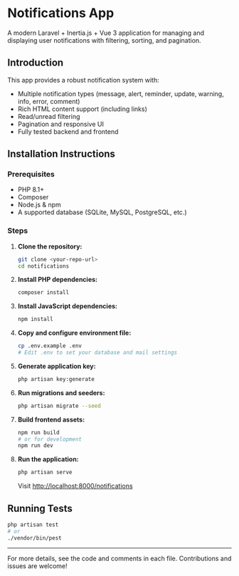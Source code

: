 # Notifications App

A modern Laravel + Inertia.js + Vue 3 application for managing and displaying user notifications with filtering, sorting, and pagination.

## Introduction

This app provides a robust notification system with:
- Multiple notification types (message, alert, reminder, update, warning, info, error, comment)
- Rich HTML content support (including links)
- Read/unread filtering
- Pagination and responsive UI
- Fully tested backend and frontend

## Installation Instructions

### Prerequisites
- PHP 8.1+
- Composer
- Node.js & npm
- A supported database (SQLite, MySQL, PostgreSQL, etc.)

### Steps

1. **Clone the repository:**
   ```bash
   git clone <your-repo-url>
   cd notifications
   ```

2. **Install PHP dependencies:**
   ```bash
   composer install
   ```

3. **Install JavaScript dependencies:**
   ```bash
   npm install
   ```

4. **Copy and configure environment file:**
   ```bash
   cp .env.example .env
   # Edit .env to set your database and mail settings
   ```

5. **Generate application key:**
   ```bash
   php artisan key:generate
   ```

6. **Run migrations and seeders:**
   ```bash
   php artisan migrate --seed
   ```

7. **Build frontend assets:**
   ```bash
   npm run build
   # or for development
   npm run dev
   ```

8. **Run the application:**
   ```bash
   php artisan serve
   ```
   Visit [http://localhost:8000/notifications](http://localhost:8000/notifications)

## Running Tests

```bash
php artisan test
# or
./vendor/bin/pest
```

---

For more details, see the code and comments in each file. Contributions and issues are welcome!
